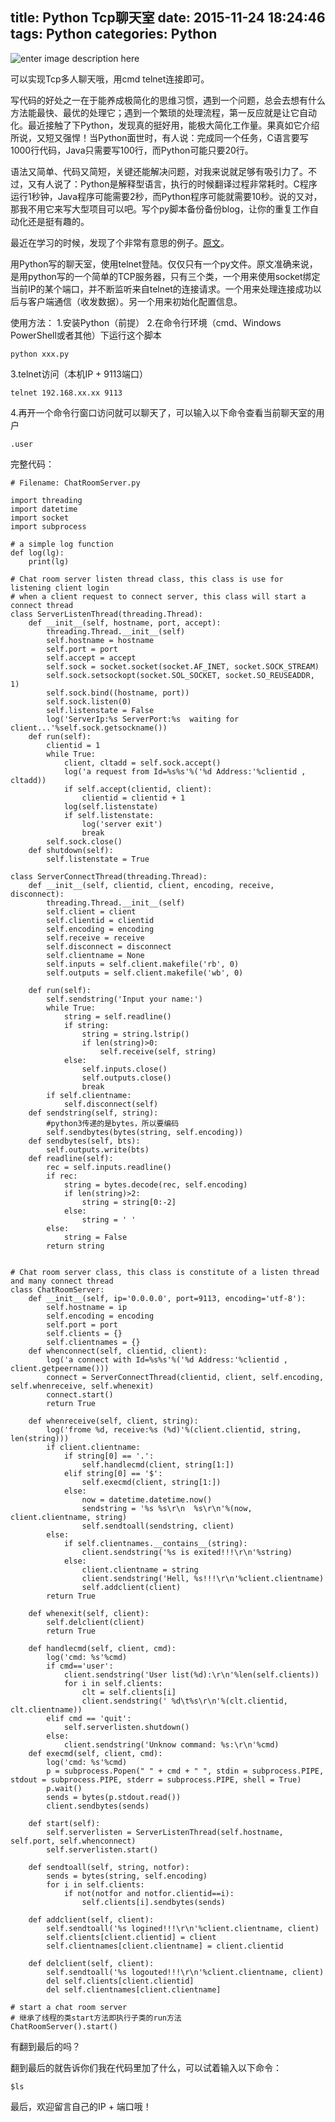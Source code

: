 title: Python Tcp聊天室
date: 2015-11-24 18:24:46
tags: Python
categories: Python
---

![enter image description here](http://7xnq6l.com1.z0.glb.clouddn.com/powershell.png)

可以实现Tcp多人聊天哦，用cmd telnet连接即可。

<!--more-->

写代码的好处之一在于能养成极简化的思维习惯，遇到一个问题，总会去想有什么方法能最快、最优的处理它；遇到一个繁琐的处理流程，第一反应就是让它自动化。最近接触了下Python，发现真的挺好用，能极大简化工作量。果真如它介绍所说，又短又强悍！当Python面世时，有人说：完成同一个任务，C语言要写1000行代码，Java只需要写100行，而Python可能只要20行。

语法又简单、代码又简短，关键还能解决问题，对我来说就足够有吸引力了。不过，又有人说了：Python是解释型语言，执行的时候翻译过程非常耗时。C程序运行1秒钟，Java程序可能需要2秒，而Python程序可能就需要10秒。说的又对，那我不用它来写大型项目可以吧。写个py脚本备份备份blog，让你的重复工作自动化还是挺有趣的。

最近在学习的时候，发现了个非常有意思的例子。[原文](http://blog.csdn.net/trbbadboy/article/details/7900017)。

用Python写的聊天室，使用telnet登陆。仅仅只有一个py文件。原文准确来说，是用python写的一个简单的TCP服务器，只有三个类，一个用来使用socket绑定当前IP的某个端口，并不断监听来自telnet的连接请求。一个用来处理连接成功以后与客户端通信（收发数据）。另一个用来初始化配置信息。

使用方法：
1.安装Python（前提）
2.在命令行环境（cmd、Windows PowerShell或者其他）下运行这个脚本

```
python xxx.py
```

3.telnet访问（本机IP + 9113端口）

```
telnet 192.168.xx.xx 9113
```

4.再开一个命令行窗口访问就可以聊天了，可以输入以下命令查看当前聊天室的用户

```
.user
```

完整代码：

```
# Filename: ChatRoomServer.py 

import threading
import datetime
import socket
import subprocess

# a simple log function
def log(lg):
	print(lg)

# Chat room server listen thread class, this class is use for listening client login
# when a client request to connect server, this class will start a connect thread
class ServerListenThread(threading.Thread):
	def __init__(self, hostname, port, accept):
		threading.Thread.__init__(self)
		self.hostname = hostname
		self.port = port
		self.accept = accept
		self.sock = socket.socket(socket.AF_INET, socket.SOCK_STREAM)
		self.sock.setsockopt(socket.SOL_SOCKET, socket.SO_REUSEADDR, 1)
		self.sock.bind((hostname, port))
		self.sock.listen(0)
		self.listenstate = False
		log('ServerIp:%s ServerPort:%s  waiting for client...'%self.sock.getsockname())
	def run(self):
		clientid = 1
		while True:
			client, cltadd = self.sock.accept()
			log('a request from Id=%s%s'%('%d Address:'%clientid , cltadd))
			if self.accept(clientid, client):
				clientid = clientid + 1
			log(self.listenstate)
			if self.listenstate:
				log('server exit')
				break
		self.sock.close()
	def shutdown(self):
		self.listenstate = True

class ServerConnectThread(threading.Thread):
	def __init__(self, clientid, client, encoding, receive, disconnect):
		threading.Thread.__init__(self)
		self.client = client
		self.clientid = clientid
		self.encoding = encoding
		self.receive = receive
		self.disconnect = disconnect
		self.clientname = None
		self.inputs = self.client.makefile('rb', 0)
		self.outputs = self.client.makefile('wb', 0)
	
	def run(self):
		self.sendstring('Input your name:')
		while True:
			string = self.readline()
			if string:
				string = string.lstrip()
				if len(string)>0:
					self.receive(self, string)
			else:
				self.inputs.close()
				self.outputs.close()
				break
		if self.clientname:
			self.disconnect(self)
	def sendstring(self, string):
		#python3传递的是bytes，所以要编码
		self.sendbytes(bytes(string, self.encoding))
	def sendbytes(self, bts):
		self.outputs.write(bts)
	def readline(self):
		rec = self.inputs.readline()
		if rec:
			string = bytes.decode(rec, self.encoding)
			if len(string)>2:
				string = string[0:-2]
			else:
				string = ' '
		else:
			string = False
		return string


# Chat room server class, this class is constitute of a listen thread and many connect thread
class ChatRoomServer:
	def __init__(self, ip='0.0.0.0', port=9113, encoding='utf-8'):
		self.hostname = ip
		self.encoding = encoding
		self.port = port
		self.clients = {}
		self.clientnames = {}
	def whenconnect(self, clientid, client):
		log('a connect with Id=%s%s'%('%d Address:'%clientid , client.getpeername()))
		connect = ServerConnectThread(clientid, client, self.encoding, self.whenreceive, self.whenexit) 
		connect.start()
		return True

	def whenreceive(self, client, string):
		log('frome %d, receive:%s (%d)'%(client.clientid, string, len(string)))
		if client.clientname:
			if string[0] == '.':
				self.handlecmd(client, string[1:])
			elif string[0] == '$':
				self.execmd(client, string[1:])
			else:
				now = datetime.datetime.now()
				sendstring = '%s %s\r\n  %s\r\n'%(now, client.clientname, string)
				self.sendtoall(sendstring, client)
		else:
			if self.clientnames.__contains__(string):
				client.sendstring('%s is exited!!!\r\n'%string)
			else:
				client.clientname = string
				client.sendstring('Hell, %s!!!\r\n'%client.clientname)
				self.addclient(client)
		return True

	def whenexit(self, client):
		self.delclient(client)
		return True
	
	def handlecmd(self, client, cmd):
		log('cmd: %s'%cmd)
		if cmd=='user':
			client.sendstring('User list(%d):\r\n'%len(self.clients))
			for i in self.clients:
				clt = self.clients[i]
				client.sendstring(' %d\t%s\r\n'%(clt.clientid, clt.clientname))
		elif cmd == 'quit':
			self.serverlisten.shutdown()
		else:
			client.sendstring('Unknow command: %s:\r\n'%cmd)
	def execmd(self, client, cmd):
		log('cmd: %s'%cmd)
		p = subprocess.Popen(" " + cmd + " ", stdin = subprocess.PIPE, stdout = subprocess.PIPE, stderr = subprocess.PIPE, shell = True)
		p.wait()
		sends = bytes(p.stdout.read())
		client.sendbytes(sends)
	
	def start(self):
		self.serverlisten = ServerListenThread(self.hostname, self.port, self.whenconnect)
		self.serverlisten.start()
	
	def sendtoall(self, string, notfor):
		sends = bytes(string, self.encoding)
		for i in self.clients:
			if not(notfor and notfor.clientid==i):
				self.clients[i].sendbytes(sends)
	
	def addclient(self, client):
		self.sendtoall('%s logined!!!\r\n'%client.clientname, client)
		self.clients[client.clientid] = client
		self.clientnames[client.clientname] = client.clientid

	def delclient(self, client):
		self.sendtoall('%s logouted!!!\r\n'%client.clientname, client)
		del self.clients[client.clientid]
		del self.clientnames[client.clientname]

# start a chat room server
# 继承了线程的类start方法即执行子类的run方法
ChatRoomServer().start()
```

有翻到最后的吗？

翻到最后的就告诉你们我在代码里加了什么，可以试着输入以下命令：

```
$ls
```

最后，欢迎留言自己的IP + 端口哦！